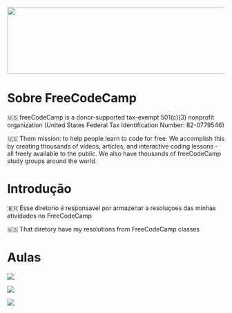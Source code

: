 <p align="center"><a href="https://www.freecodecamp.org/"><img src="https://i.pcmag.com/imagery/reviews/01tPXClg2WjLamQzScplH3y-15.fit_lim.size_1050x591.v1627670281.png" width="800" height="155"></a></p>

# Sobre FreeCodeCamp

:us: freeCodeCamp is a donor-supported tax-exempt 501(c)(3) nonprofit organization (United States Federal Tax Identification Number: 82-0779546)

:us: Them mission: to help people learn to code for free. We accomplish this by creating thousands of videos, articles, and interactive coding lessons - all freely available to the public. We also have thousands of freeCodeCamp study groups around the world.

<!--- 
 <p align="center"><img src="https://cdn.discordapp.com/attachments/465998423145971713/1015433948458909826/unknown.png" width="1010" height="380"></p>
-->
# Introdução
  
  :brazil: Esse diretorio é responsavel por armazenar a resoluçoes das minhas atividades no FreeCodeCamp
  
  :us: That diretory have my resolutions from FreeCodeCamp classes 
  
# Aulas
  
  <p align="left">
  <a href="https://github.com/Winzen/freecodecamp.org/tree/main/Scientific%20Computing%20with%20Python"><img src="https://cdn.discordapp.com/attachments/465998423145971713/1015432947928662036/unknown.png"></a>
  </p>
  <p align="left">
   <a href="https://github.com/Winzen/freecodecamp.org/tree/main/Data%20Analysis%20with%20Python%20Projects"><img src="https://cdn.discordapp.com/attachments/465998423145971713/1015433358588772402/unknown.png"></a>
  </p>
  <p align="left">
    <a href="https://github.com/Winzen/freecodecamp.org/tree/main/Machine%20Learning%20with%20Python"><img src="https://cdn.discordapp.com/attachments/465998423145971713/1015433643495272458/unknown.png"></a>
  </p>
  
